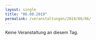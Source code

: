 ```yaml
---
layout: single
title: "06.08.2019"
permalink: /veranstaltungen/2019/08/06/
---
```


Keine Veranstaltung an diesem Tag.
